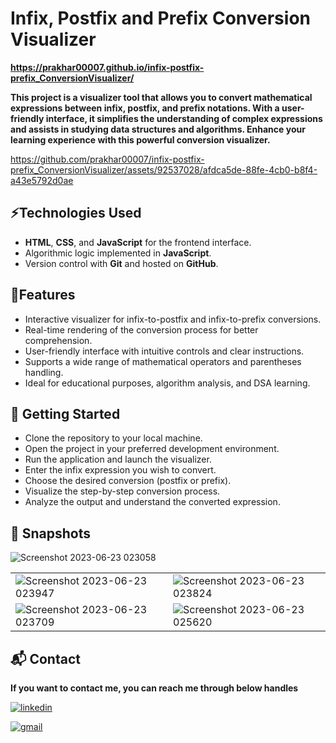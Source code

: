 
# **Infix, Postfix and Prefix Conversion Visualizer**

**https://prakhar00007.github.io/infix-postfix-prefix_ConversionVisualizer/**

**This project is a visualizer tool that allows you to convert mathematical expressions between infix, postfix, and prefix notations. With a user-friendly interface, it simplifies the understanding of complex expressions and assists in studying data structures and algorithms. Enhance your learning experience with this powerful conversion visualizer.**

https://github.com/prakhar00007/infix-postfix-prefix_ConversionVisualizer/assets/92537028/afdca5de-88fe-4cb0-b8f4-a43e5792d0ae

## ⚡Technologies Used

- **HTML**, **CSS**, and **JavaScript** for the frontend interface.
- Algorithmic logic implemented in **JavaScript**.
- Version control with **Git** and hosted on **GitHub**.

## 🚀Features

- Interactive visualizer for infix-to-postfix and infix-to-prefix conversions.
- Real-time rendering of the conversion process for better comprehension.
- User-friendly interface with intuitive controls and clear instructions.
- Supports a wide range of mathematical operators and parentheses handling.
- Ideal for educational purposes, algorithm analysis, and DSA learning.

## 🏁 Getting Started

- Clone the repository to your local machine.
- Open the project in your preferred development environment.
- Run the application and launch the visualizer.
- Enter the infix expression you wish to convert.
- Choose the desired conversion (postfix or prefix).
- Visualize the step-by-step conversion process.
- Analyze the output and understand the converted expression.

## 📸 Snapshots
![Screenshot 2023-06-23 023058](https://github.com/prakhar00007/infix-postfix-prefix_ConversionVisualizer/assets/92537028/f38aba4d-034f-4994-b998-724f196eb26f)

<table>
  <tr>
    <td><img src="https://github.com/prakhar00007/infix-postfix-prefix_ConversionVisualizer/assets/92537028/4152382e-8697-4229-9d6e-4061c0b77a07" alt="Screenshot 2023-06-23 023947" /></td>
    <td><img src="https://github.com/prakhar00007/infix-postfix-prefix_ConversionVisualizer/assets/92537028/d93eb61a-ce8a-4707-9aef-80c5780437fa" alt="Screenshot 2023-06-23 023824" /></td>
  </tr>
<tr>
  <td><img src="https://github.com/prakhar00007/infix-postfix-prefix_ConversionVisualizer/assets/92537028/7b0ded5d-03b4-4254-b790-6a5db99578ca" alt="Screenshot 2023-06-23 023709" /></td>
  <td><img src="https://github.com/prakhar00007/infix-postfix-prefix_ConversionVisualizer/assets/92537028/dff65e73-81ad-42b0-a0dd-2470fe0315d5" alt="Screenshot 2023-06-23 025620" /></td>
</tr>
</table>



<h2>📬 Contact</h2>

**If you want to contact me, you can reach me through below handles**

[![linkedin](https://img.shields.io/badge/LinkedIn-0077B5?style=for-the-badge&logo=linkedin&logoColor=white)](https://www.linkedin.com/in/prakhar-kumar-singh)

[![gmail](https://img.shields.io/badge/Gmail-D14836?style=for-the-badge&logo=gmail&logoColor=white)](mailto:prakharrathore111@gmail.com)




